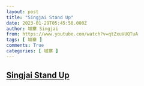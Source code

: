 ```yaml
---
layout: post
title: "Singjai Stand Up"
date: 2023-01-29T05:45:50.000Z
author: 城寨 Singjai
from: https://www.youtube.com/watch?v=qtZxuVUQTuA
tags: [ 城寨 ]
comments: True
categories: [ 城寨 ]
---
```

<!--1674971150000-->
[Singjai Stand Up](https://www.youtube.com/watch?v=qtZxuVUQTuA)
------

<div>

</div>
